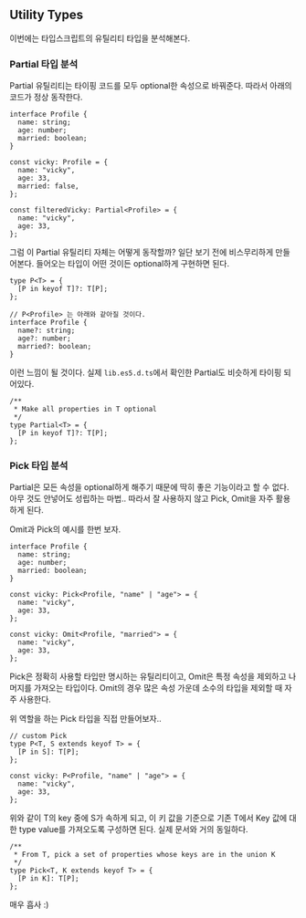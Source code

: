 ﻿## Utility Types

이번에는 타입스크립트의 유틸리티 타입을 분석해본다.

### Partial 타입 분석

Partial 유틸리티는 타이핑 코드를 모두 optional한 속성으로 바꿔준다.
따라서 아래의 코드가 정상 동작한다.

```tsx
interface Profile {
  name: string;
  age: number;
  married: boolean;
}

const vicky: Profile = {
  name: "vicky",
  age: 33,
  married: false,
};

const filteredVicky: Partial<Profile> = {
  name: "vicky",
  age: 33,
};
```

그럼 이 Partial 유틸리티 자체는 어떻게 동작할까?
일단 보기 전에 비스무리하게 만들어본다. 들어오는 타입이 어떤 것이든 optional하게 구현하면 된다.

```tsx
type P<T> = {
  [P in keyof T]?: T[P];
};

// P<Profile> 는 아래와 같아질 것이다.
interface Profile {
  name?: string;
  age?: number;
  married?: boolean;
}
```

이런 느낌이 될 것이다. 실제 `lib.es5.d.ts`에서 확인한 Partial도 비슷하게 타이핑 되어있다.

```tsx
/**
 * Make all properties in T optional
 */
type Partial<T> = {
  [P in keyof T]?: T[P];
};
```

### Pick 타입 분석

Partial은 모든 속성을 optional하게 해주기 때문에 딱히 좋은 기능이라고 할 수 없다.
아무 것도 안넣어도 성립하는 마법.. 따라서 잘 사용하지 않고 Pick, Omit을 자주 활용하게 된다.

Omit과 Pick의 예시를 한번 보자.

```tsx
interface Profile {
  name: string;
  age: number;
  married: boolean;
}

const vicky: Pick<Profile, "name" | "age"> = {
  name: "vicky",
  age: 33,
};

const vicky: Omit<Profile, "married"> = {
  name: "vicky",
  age: 33,
};
```

Pick은 정확히 사용할 타입만 명시하는 유틸리티이고, Omit은 특정 속성을 제외하고 나머지를 가져오는 타입이다. Omit의 경우 많은 속성 가운데 소수의 타입을 제외할 때 자주 사용한다.

위 역할을 하는 Pick 타입을 직접 만들어보자..

```tsx
// custom Pick
type P<T, S extends keyof T> = {
  [P in S]: T[P];
};

const vicky: P<Profile, "name" | "age"> = {
  name: "vicky",
  age: 33,
};
```

위와 같이 T의 key 중에 S가 속하게 되고, 이 키 값을 기준으로 기존 T에서 Key 값에 대한 type value를 가져오도록 구성하면 된다. 실제 문서와 거의 동일하다.

```tsx
/**
 * From T, pick a set of properties whose keys are in the union K
 */
type Pick<T, K extends keyof T> = {
  [P in K]: T[P];
};
```

매우 흡사 :)
